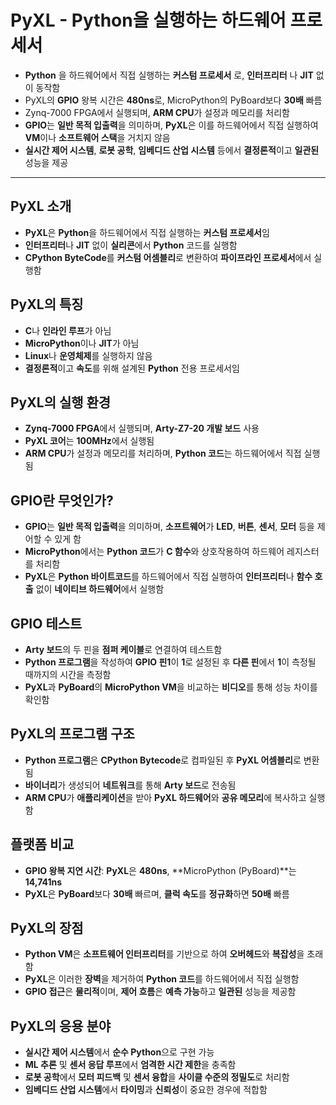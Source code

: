 # PyXL - Python을 실행하는 하드웨어 프로세서


* **Python** 을 하드웨어에서 직접 실행하는 **커스텀 프로세서** 로, **인터프리터** 나 **JIT** 없이 동작함
* PyXL의 **GPIO** 왕복 시간은 **480ns**로, MicroPython의 PyBoard보다 **30배** 빠름
* Zynq-7000 FPGA에서 실행되며, **ARM CPU**가 설정과 메모리를 처리함
* **GPIO**는 **일반 목적 입출력**을 의미하며, **PyXL**은 이를 하드웨어에서 직접 실행하여 **VM**이나 **소프트웨어 스택**을 거치지 않음
* **실시간 제어 시스템**, **로봇 공학**, **임베디드 산업 시스템** 등에서 **결정론적**이고 **일관된** 성능을 제공

---

PyXL 소개
-------

* **PyXL**은 **Python**을 하드웨어에서 직접 실행하는 **커스텀 프로세서**임
* **인터프리터**나 **JIT** 없이 **실리콘**에서 **Python** 코드를 실행함
* **CPython ByteCode**를 **커스텀 어셈블리**로 변환하여 **파이프라인 프로세서**에서 실행함

PyXL의 특징
--------

* **C**나 **인라인 루프**가 아님
* **MicroPython**이나 **JIT**가 아님
* **Linux**나 **운영체제**를 실행하지 않음
* **결정론적**이고 **속도**를 위해 설계된 **Python** 전용 프로세서임

PyXL의 실행 환경
-----------

* **Zynq-7000 FPGA**에서 실행되며, **Arty-Z7-20 개발 보드** 사용
* **PyXL 코어**는 **100MHz**에서 실행됨
* **ARM CPU**가 설정과 메모리를 처리하며, **Python 코드**는 하드웨어에서 직접 실행됨

GPIO란 무엇인가?
-----------

* **GPIO**는 **일반 목적 입출력**을 의미하며, **소프트웨어**가 **LED**, **버튼**, **센서**, **모터** 등을 제어할 수 있게 함
* **MicroPython**에서는 **Python 코드**가 **C 함수**와 상호작용하여 하드웨어 레지스터를 처리함
* **PyXL**은 **Python 바이트코드**를 하드웨어에서 직접 실행하여 **인터프리터**나 **함수 호출** 없이 **네이티브 하드웨어**에서 실행함

GPIO 테스트
--------

* **Arty 보드**의 두 핀을 **점퍼 케이블**로 연결하여 테스트함
* **Python 프로그램**을 작성하여 **GPIO 핀1**이 **1**로 설정된 후 **다른 핀**에서 **1**이 측정될 때까지의 시간을 측정함
* **PyXL**과 **PyBoard**의 **MicroPython VM**을 비교하는 **비디오**를 통해 성능 차이를 확인함

PyXL의 프로그램 구조
-------------

* **Python 프로그램**은 **CPython Bytecode**로 컴파일된 후 **PyXL 어셈블리**로 변환됨
* **바이너리**가 생성되어 **네트워크**를 통해 **Arty 보드**로 전송됨
* **ARM CPU**가 **애플리케이션**을 받아 **PyXL 하드웨어**와 **공유 메모리**에 복사하고 실행함

플랫폼 비교
------

* **GPIO 왕복 지연 시간**: **PyXL**은 **480ns**, \*\*MicroPython (PyBoard)\*\*는 **14,741ns**
* **PyXL**은 **PyBoard**보다 **30배** 빠르며, **클럭 속도**를 **정규화**하면 **50배** 빠름

PyXL의 장점
--------

* **Python VM**은 **소프트웨어 인터프리터**를 기반으로 하여 **오버헤드**와 **복잡성**을 초래함
* **PyXL**은 이러한 **장벽**을 제거하여 **Python 코드**를 하드웨어에서 직접 실행함
* **GPIO 접근**은 **물리적**이며, **제어 흐름**은 **예측 가능**하고 **일관된** 성능을 제공함

PyXL의 응용 분야
-----------

* **실시간 제어 시스템**에서 **순수 Python**으로 구현 가능
* **ML 추론** 및 **센서 응답 루프**에서 **엄격한 시간 제한**을 충족함
* **로봇 공학**에서 **모터 피드백** 및 **센서 융합**을 **사이클 수준의 정밀도**로 처리함
* **임베디드 산업 시스템**에서 **타이밍**과 **신뢰성**이 중요한 경우에 적합함
